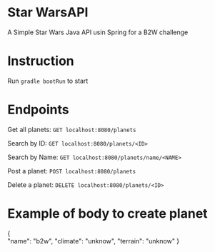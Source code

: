 # Star WarsAPI

A Simple Star Wars Java API usin Spring for a B2W challenge

# Instruction
Run `gradle bootRun` to start

# Endpoints
Get all planets: `GET localhost:8080/planets`

Search by ID: `GET localhost:8080/planets/<ID>`

Search by Name: `GET localhost:8080/planets/name/<NAME>`

Post a planet: `POST localhost:8080/planets`

Delete a planet: `DELETE localhost:8080/planets/<ID>`

# Example of body to create planet
{	
	"name": "b2w",
	"climate": "unknow",
	"terrain": "unknow"
}
